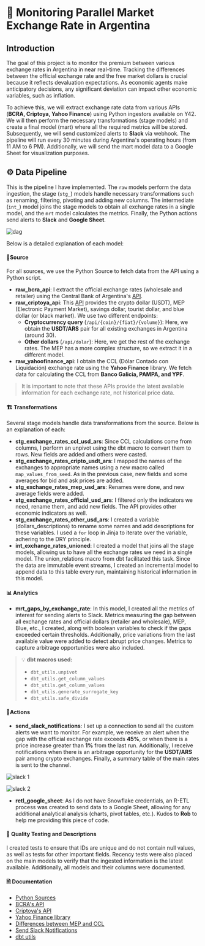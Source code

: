 # 💸 Monitoring Parallel Market Exchange Rate in Argentina 
## Introduction

The goal of this project is to monitor the premium between various exchange rates in Argentina in near real-time. Tracking the differences between the official exchange rate and the free market dollars is crucial because it reflects devaluation expectations. As economic agents make anticipatory decisions, any significant deviation can impact other economic variables, such as inflation.

To achieve this, we will extract exchange rate data from various APIs (**BCRA, Criptoya, Yahoo Finance**) using Python ingestors available on Y42. We will then perform the necessary transformations (stage models) and create a final model (mart) where all the required metrics will be stored. Subsequently, we will send customized alerts to **Slack** via webhook. The pipeline will run every 30 minutes during Argentina's operating hours (from 11 AM to 6 PM). Additionally, we will send the mart model data to a Google Sheet for visualization purposes.

## ⚙️ Data Pipeline
This is the pipeline I have implemented. The `raw` models perform the data ingestion, the stage (`stg_`) models handle necessary transformations such as renaming, filtering, pivoting and adding new columns. The intermediate (`int_`) model joins the stage models to obtain all exchange rates in a single model, and the `mrt` model calculates the metrics. Finally, the Python actions send alerts to **Slack** and **Google Sheet**.

![dag](https://github.com/y42-demo-path/hackathon-09/assets/67651418/2632781b-a757-4a41-a95f-f0370c5082d4)


Below is a detailed explanation of each model:

#### 🏦Source

For all sources, we use the Python Source to fetch data from the API using a Python script.

-   **raw_bcra_api**: I extract the official exchange rates (wholesale and retailer) using the Central Bank of Argentina's [API](https://www.bcra.gob.ar/BCRAyVos/catalogo-de-APIs-banco-central.asp).
-   **raw_criptoya_api**: This [API](https://criptoya.com/api) provides the crypto dollar (USDT), MEP (Electronic Payment Market), savings dollar, tourist dollar, and blue dollar (or black market). We use two different endpoints:
    -   **Cryptocurrency query** (`/api/{coin}/{fiat}/{volume}`): Here, we obtain the **USDT/ARS** pair for all existing exchanges in Argentina (around 30).
    -   **Other dollars** (`/api/dolar`): Here, we get the rest of the exchange rates. The MEP has a more complex structure, so we extract it in a different model.
-   **raw_yahoofinance_api**: I obtain the CCL (Dólar Contado con Liquidación) exchange rate using the **Yahoo Finance** library. We fetch data for calculating the CCL from **Banco Galicia, PAMPA, and YPF**.

> It is important to note that these APIs provide the latest available information for each exchange rate, not historical price data.

#### 🏗️ Transformations 

Several stage models handle data transformations from the source. Below is an explanation of each:

-   **stg_exchange_rates_ccl_usd_ars**: Since CCL calculations come from columns, I perform an unpivot using the dbt macro to convert them to rows. New fields are added and others were casted.
-   **stg_exchange_rates_cripto_usdt_ars**: I mapped the names of the exchanges to appropriate names using a new macro called `map_values_from_seed`. As in the previous case, new fields and some averages for bid and ask prices are added.
-   **stg_exchange_rates_mep_usd_ars**: Renames were done, and new average fields were added.
-   **stg_exchange_rates_official_usd_ars**: I filtered only the indicators we need, rename them, and add new fields. The API provides other economic indicators as well.
-   **stg_exchange_rates_other_usd_ars**: I created a variable (dollars_descriptions) to rename some names and add descriptions for these variables. I used a `for` loop in Jinja to iterate over the variable, adhering to the DRY principle.
-   **int_exchange_rates_unioned**: I created a model that joins all the stage models, allowing us to have all the exchange rates we need in a single model. The union_relations macro from dbt facilitated this task. Since the data are immutable event streams, I created an incremental model to append data to this table every run, maintaining historical information in this model.

#### 📊 Analytics

-   **mrt_gaps_by_exchange_rate**: In this model, I created all the metrics of interest for sending alerts to Slack. Metrics measuring the gap between all exchange rates and official dollars (retailer and wholesale), MEP, Blue, etc., I created, along with boolean variables to check if the gaps exceeded certain thresholds. Additionally, price variations from the last available value were added to detect abrupt price changes. Metrics to capture arbitrage opportunities were also included.

> 💡 **dbt macros used:** 
>  - `dbt_utils.unpivot`
>  - `dbt_utils.get_column_values`
>  -  `dbt_utils.get_column_values`
>  - `dbt_utils.generate_surrogate_key`
>  - `dbt_utils.safe_divide`

#### 🚨Actions

-   **send_slack_notifications**: I set up a connection to send all the custom alerts we want to monitor. For example, we receive an alert when the gap with the official exchange rate exceeds **45%**, or when there is a price increase greater than **1%** from the last run. Additionally, I receive notifications when there is an arbitrage opportunity for the **USDT/ARS** pair among crypto exchanges. Finally, a summary table of the main rates is sent to the channel.

![slack 1](https://github.com/y42-demo-path/hackathon-09/assets/67651418/13f28933-5d3d-406e-9128-c4c3422d8433)

![slack 2](https://github.com/y42-demo-path/hackathon-09/assets/67651418/b5850752-9bc9-4693-b7a6-a02dc58514cc)


-   **retl_google_sheet**: As I do not have Snowflake credentials, an R-ETL process was created to send data to a Google Sheet, allowing for any additional analytical analysis (charts, pivot tables, etc.). Kudos to **Rob** to help me providing this piece of code.

#### 📑 Quality Testing and Descriptions

I created tests to ensure that IDs are unique and do not contain null values, as well as tests for other important fields. Recency tests were also placed on the main models to verify that the ingested information is the latest available. Additionally, all models and their columns were documented.

#### 🖹 Documentation

-   [Python Sources](https://www.y42.com/docs/python-sources)
-   [BCRA's API](https://www.bcra.gob.ar/BCRAyVos/catalogo-de-APIs-banco-central-i.asp)
-   [Criptoya's API](https://criptoya.com/api)
-   [Yahoo Finance library](https://pypi.org/project/yfinance/)
-   [Differences between MEP and CCL](https://finco.com.ar/productos/dolar-mep-y-ccl/)
-   [Send Slack Notifications](https://www.y42.com/docs/python-actions/send-slack-notifications)
-   [dbt utils](https://github.com/dbt-labs/dbt-utils)
